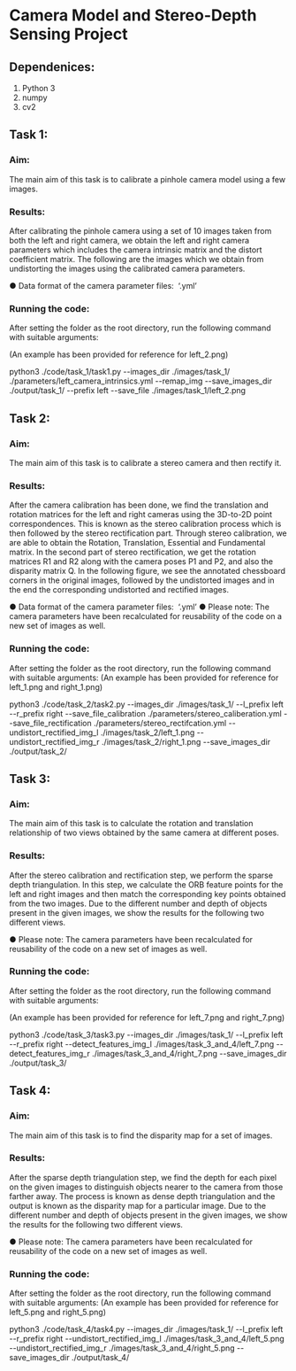 # Camera Model and Stereo-Depth Sensing Project

## Dependenices:
1. Python 3
2. numpy
3. cv2

## Task 1:

### Aim:
The main aim of this task is to calibrate a pinhole camera model using a few images.

### Results:
After calibrating the pinhole camera using a set of 10 images taken from both the left and right
camera, we obtain the left and right camera parameters which includes the camera intrinsic
matrix and the distort coefficient matrix. The following are the images which we obtain from
undistorting the images using the calibrated camera parameters.

● Data format of the camera parameter files: ​ ‘.yml’

### Running the code:

After setting the folder as the root directory, run the following command with suitable
arguments:

(An example has been provided for reference for left_2.png)

python3 ./code/task_1/task1.py --images_dir ./images/task_1/
./parameters/left_camera_intrinsics.yml
--remap_img
--save_images_dir ./output/task_1/
--prefix left --save_file
./images/task_1/left_2.png


## Task 2:

### Aim:
The main aim of this task is to calibrate a stereo camera and then rectify it.

### Results:
After the camera calibration has been done, we find the translation and rotation matrices for the
left and right cameras using the 3D-to-2D point correspondences. This is known as the stereo
calibration process which is then followed by the stereo rectification part. Through stereo
calibration, we are able to obtain the Rotation, Translation, Essential and Fundamental matrix. In
the second part of stereo rectification, we get the rotation matrices R1 and R2 along with the
camera poses P1 and P2, and also the disparity matrix Q. In the following figure, we see the
annotated chessboard corners in the original images, followed by the undistorted images and in
the end the corresponding undistorted and rectified images.

● Data format of the camera parameter files: ​ ‘.yml’
● Please note: The camera parameters have been recalculated for reusability of the code on
a new set of images as well.

### Running the code:

After setting the folder as the root directory, run the following command with suitable
arguments:
(An example has been provided for reference for left_1.png and right_1.png)

python3 ./code/task_2/task2.py --images_dir ./images/task_1/ --l_prefix left --r_prefix right
--save_file_calibration
./parameters/stereo_caliberation.yml
--save_file_rectification
./parameters/stereo_rectifcation.yml
--undistort_rectified_img_l ./images/task_2/left_1.png
--undistort_rectified_img_r ./images/task_2/right_1.png --save_images_dir ./output/task_2/

## Task 3:

### Aim: 
The main aim of this task is to calculate the rotation and translation relationship of two
views obtained by the same camera at different poses.

### Results:
After the stereo calibration and rectification step, we perform the sparse depth triangulation. In
this step, we calculate the ORB feature points for the left and right images and then match the
corresponding key points obtained from the two images. Due to the different number and depth
of objects present in the given images, we show the results for the following two different views.

● Please note: The camera parameters have been recalculated for reusability of the code on
a new set of images as well.

### Running the code:

After setting the folder as the root directory, run the following command with suitable
arguments:

(An example has been provided for reference for left_7.png and right_7.png)

python3 ./code/task_3/task3.py --images_dir ./images/task_1/ --l_prefix left --r_prefix right
--detect_features_img_l
./images/task_3_and_4/left_7.png
--detect_features_img_r
./images/task_3_and_4/right_7.png --save_images_dir ./output/task_3/

## Task 4:

### Aim:
The main aim of this task is to find the disparity map for a set of images.

### Results:
After the sparse depth triangulation step, we find the depth for each pixel on the given images to
distinguish objects nearer to the camera from those farther away. The process is known as dense
depth triangulation and the output is known as the disparity map for a particular image. Due to
the different number and depth of objects present in the given images, we show the results for the
following two different views.

● Please note: The camera parameters have been recalculated for reusability of the code on
a new set of images as well.

### Running the code:

After setting the folder as the root directory, run the following command with suitable
arguments:
(An example has been provided for reference for left_5.png and right_5.png)

python3 ./code/task_4/task4.py --images_dir ./images/task_1/ --l_prefix left --r_prefix right
--undistort_rectified_img_l
./images/task_3_and_4/left_5.png
--undistort_rectified_img_r
./images/task_3_and_4/right_5.png --save_images_dir ./output/task_4/

